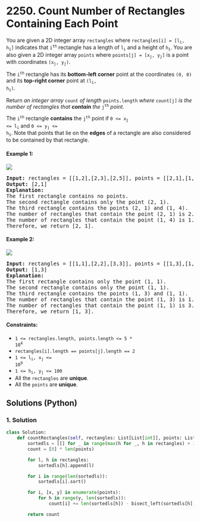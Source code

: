 # 2250. Count Number of Rectangles Containing Each Point
You are given a 2D integer array `rectangles` where <code>rectangles[i] = [l<sub>i</sub>, h<sub>i</sub>]</code> indicates that <code>i<sup>th</sup></code> rectangle has a length of <code>l<sub>i</sub></code> and a height of <code>h<sub>i</sub></code>. You are also given a 2D integer array `points` where <code>points[j] = [x<sub>j</sub>, y<sub>j</sub>]</code> is a point with coordinates <code>(x<sub>j</sub>, y<sub>j</sub>)</code>.

The <code>i<sup>th</sup></code> rectangle has its **bottom-left corner** point at the coordinates `(0, 0)` and its **top-right corner** point at <code>(l<sub>i</sub>, h<sub>i</sub>)</code>.

Return *an integer array* `count` *of length* `points.length` *where* `count[j]` *is the number of rectangles that **contain** the* <code>j<sup>th</sup></code> *point*.

The <code>i<sup>th</sup></code> rectangle **contains** the <code>j<sup>th</sup></code> point if <code>0 <= x<sub>j</sub> <= l<sub>i</sub></code> and <code>0 <= y<sub>j</sub> <= h<sub>i</sub></code>. Note that points that lie on the **edges** of a rectangle are also considered to be contained by that rectangle.

#### Example 1:
![](https://assets.leetcode.com/uploads/2022/03/02/example1.png)
<pre>
<strong>Input:</strong> rectangles = [[1,2],[2,3],[2,5]], points = [[2,1],[1,4]]
<strong>Output:</strong> [2,1]
<strong>Explanation:</strong>
The first rectangle contains no points.
The second rectangle contains only the point (2, 1).
The third rectangle contains the points (2, 1) and (1, 4).
The number of rectangles that contain the point (2, 1) is 2.
The number of rectangles that contain the point (1, 4) is 1.
Therefore, we return [2, 1].
</pre>

#### Example 2:
![](https://assets.leetcode.com/uploads/2022/03/02/example2.png)
<pre>
<strong>Input:</strong> rectangles = [[1,1],[2,2],[3,3]], points = [[1,3],[1,1]]
<strong>Output:</strong> [1,3]
<strong>Explanation:</strong>
The first rectangle contains only the point (1, 1).
The second rectangle contains only the point (1, 1).
The third rectangle contains the points (1, 3) and (1, 1).
The number of rectangles that contain the point (1, 3) is 1.
The number of rectangles that contain the point (1, 1) is 3.
Therefore, we return [1, 3].
</pre>

#### Constraints:
* <code>1 <= rectangles.length, points.length <= 5 * 10<sup>4</sup></code>
* `rectangles[i].length == points[j].length == 2`
* <code>1 <= l<sub>i</sub>, x<sub>j</sub> <= 10<sup>9</sup></code>
* <code>1 <= h<sub>i</sub>, y<sub>j</sub> <= 100</code>
* All the `rectangles` are **unique**.
* All the `points` are **unique**.

## Solutions (Python)

### 1. Solution
```Python
class Solution:
    def countRectangles(self, rectangles: List[List[int]], points: List[List[int]]) -> List[int]:
        sortedls = [[] for _ in range(max(h for _, h in rectangles) + 1)]
        count = [0] * len(points)

        for l, h in rectangles:
            sortedls[h].append(l)

        for i in range(len(sortedls)):
            sortedls[i].sort()

        for i, [x, y] in enumerate(points):
            for h in range(y, len(sortedls)):
                count[i] += len(sortedls[h]) - bisect_left(sortedls[h], x)

        return count
```
